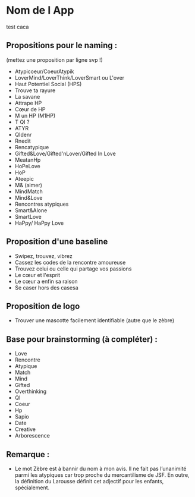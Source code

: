 # Nom de l App

test caca
## Propositions pour le naming :
(mettez une proposition par ligne svp !)

- Atypicoeur/CoeurAtypik
- LoverMind/LoverThink/LoverSmart ou L'over 
- Haut Potentiel Social (HPS)
- Trouve ta rayure
- La savane
- Attrape HP
- Cœur de HP
- M un HP (M1HP)
- T QI ?
- ATYR
- QIdenr
- Rnedit
- Rencatypique
- Gifted&Love/Gifted'nLover/Gifted In Love
- MeatanHp
- HoPeLove
- HoP 
- Ateepic
- M& (aimer)
- MindMatch
- Mind&Love
- Rencontres atypiques
- Smart&Alone
- SmartLove
- HaPpy/ HaPpy Love


## Proposition d'une baseline 
- Swipez, trouvez, vibrez
- Cassez les codes de la rencontre amoureuse
- Trouvez celui ou celle qui partage vos passions
- Le cœur et l'esprit 
- Le cœur a enfin sa raison
- Se caser hors des casesa


## Proposition de logo
- Trouver une mascotte facilement identifiable (autre que le zèbre)


## Base pour brainstorming (à compléter) :
- Love
- Rencontre
- Atypique
- Match
- Mind
- Gifted
- Overthinking
- QI
- Coeur
- Hp
- Sapio
- Date
- Creative
- Arborescence

## Remarque :
- Le mot Zèbre est à bannir du nom à mon avis. Il ne fait pas l’unanimité parmi les atypiques car trop proche du mercantilisme de JSF. En outre, la définition du Larousse définit cet adjectif pour les enfants, spécialement.


